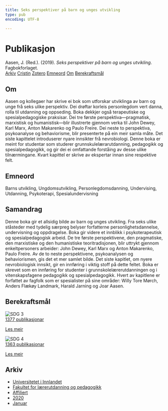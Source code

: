 ```yaml
---
title: Seks perspektiver på barn og unges utvikling
type: pub
encoding: UTF-8

---
```

<h1>Publikasjon</h1>
<article id="csl-bib-container-8JTE7F5U" class="csl-bib-container">
  <div class="csl-bib-body"> <div class="csl-entry">Aasen, J. (Red.). (2019). <i>Seks perspektiver på barn og unges utvikling</i>. Fagbokforlaget.</div> </div>
  <div class="csl-bib-buttons">
    <a href="#taxonomy-article-8JTE7F5U" alt="archive" class="csl-bib-button">Arkiv</a>
    <a href="https://app.cristin.no/results/show.jsf?id=1785451" alt="Cristin" class="csl-bib-button">Cristin</a>
    <a href="http://zotero.org/groups/5881554/items/8JTE7F5U" alt="Zotero" class="csl-bib-button">Zotero</a>
    <a href="#keywords-article-8JTE7F5U" alt="keywords" class="csl-bib-button">Emneord</a>
    <a href="#about-article-8JTE7F5U" alt="about_pub" class="csl-bib-button">Om</a>
    <a href="#sdg-article-8JTE7F5U" alt="sdg" class="csl-bib-button">Berekraftsmål</a>
  </div>
  <div id="csl-bib-meta-container-8JTE7F5U"></div>
</article>
<div id="csl-bib-meta-8JTE7F5U" class="csl-bib-meta">
  <article id="about-article-8JTE7F5U" class="about_pub-article">
    <h1>Om</h1>
    Aasen og kollegaer har skrive ei bok som utforskar utviklinga av barn og unge frå seks ulike perspektiv. Dei drøftar korleis personlegdom vert danna, rolla til utdanning og oppseding. Boka dekkjer også terapeutiske og spesialpedagogiske praksisar. Dei tre første perspektiva—pragmatisk, marxistisk og humanistisk—blir illustrerte gjennom verka til John Dewey, Karl Marx, Anton Makarenko og Paulo Freire. Dei neste to perspektiva, psykoanalyse og behaviorisme, blir presenterte på ein meir samla måte. Det siste kapittelet introduserer nyare innsikter frå nevrobiologi. Denne boka er meint for studentar som studerer grunnskulelærarutdanning, pedagogikk og spesialpedagogikk, og gir dei ei omfattande forståing av desse ulike tilnærmingane. Kvart kapittel er skrive av ekspertar innan sine respektive felt.
  </article>
  <article id="keywords-article-8JTE7F5U" class="keywords-article">
    <h1>Emneord</h1>
    Barns utvikling, Ungdomsutvikling, Personlegdomsdanning, Undervising, Utdanning, Psykoterapi, Spesialundervisning
  </article>
  <article id="abstract-article-8JTE7F5U" class="abstract-article">
    <h1>Samandrag</h1>
    Denne boka gir et allsidig bilde av barn og unges utvikling. Fra seks ulike ståsteder med tydelig særpreg belyser forfatterne personlighetsdannelse, undervisning og oppdragelse. Boka gir videre et innblikk i psykoterapeutisk og spesialpedagogisk arbeid. De tre første perspektivene, den pragmatiske, den marxistiske og den humanistiske teoritradisjonen, blir uttrykt gjennom enkeltpersoners arbeider: John Dewey, Karl Marx og Anton Makarenko, Paulo Freire. Av de to neste perspektivene, psykoanalysen og behaviorismen, gis det et mer samlet bilde. Det siste kapitlet, om nyere nevrobiologisk innsikt, gir en innføring i viktig stoff på dette feltet. Boka er skrevet som en innføring for studenter i grunnskolelærerutdanningen og i vitenskapsfagene pedagogikk og spesialpedagogikk. Hvert av kapitlene er forfattet av fagfolk som er spesialister på sine områder: Willy Tore Mørch, Anders Flækøy Landmark, Harald Jarning og Joar Aasen.
  </article>
  <article id="sdg-article-8JTE7F5U" class="sdg-article">
    <h1>Berekraftsmål</h1>
    <div class="sdg-container"><div id="sdg3" class="sdg">
        <img src="{{< params subfolder >}}images/sdg/sdg03_nn.png" class="image" alt="SDG 3">
        <div class="sdg-overlay">
          <a href="{{< params subfolder >}}nn/archive/?sdg=3#archive" class="sdg-publication-count"><span>1377</span> publikasjonar</a>
          <p><a href="https://fn.no/om-fn/fns-baerekraftsmaal/god-helse-og-livskvalitet?lang=nno-NO" class="sdg-read-more">Les meir</a></p>
        </div>
      </div> <div id="sdg4" class="sdg">
        <img src="{{< params subfolder >}}images/sdg/sdg04_nn.png" class="image" alt="SDG 4">
        <div class="sdg-overlay">
          <a href="{{< params subfolder >}}nn/archive/?sdg=4#archive" class="sdg-publication-count"><span>1363</span> publikasjonar</a>
          <p><a href="https://fn.no/om-fn/fns-baerekraftsmaal/god-utdanning?lang=nno-NO" class="sdg-read-more">Les meir</a></p>
        </div>
      </div></div>
  </article>
  <article id="taxonomy-article-8JTE7F5U" class="taxonomy-article">
    <h1>Arkiv</h1>
    <ul>
      <li><a href="{{< params subfolder >}}nn/archive/?key=3DCRN523">Universitetet i Innlandet</a></li>
      <li><a href="{{< params subfolder >}}nn/archive/?key=WYNZA47F">Fakultet for lærerutdanning og pedagogikk</a></li>
      <li><a href="{{< params subfolder >}}nn/archive/?key=2ZAN5K7T">Affiliert</a></li>
      <li><a href="{{< params subfolder >}}nn/archive/?key=FDDLZ9V3">2020</a></li>
      <li><a href="{{< params subfolder >}}nn/archive/?key=RZ3FA2CC">Januar</a></li>
    </ul>
  </article>
</div>
